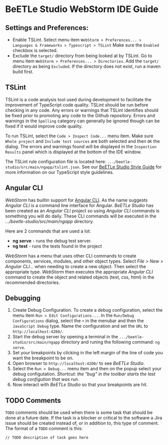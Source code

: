# BeETLe Studio WebStorm IDE Guide

## Settings and Preferences:

- Enable TSLint. Select menu item `WebStorm > Preferences... > Languages & Frameworks > Typescript > TSLint` 
Make sure the `Enabled` checkbox is selected.
- Exclude the `target/` directory from being looked at by TSLint. Go to menu item `WebStorm > Preferences... > Directories`.
Add the `target/` directory as being `Excluded`. If the directory does not exist, run a maven build 
first.

## TSLint

TSLint is a code analysis tool used during development to facilitate the improvement of TypeScript 
code quality. TSLint should be run before checking in any code. Any errors or warnings that TSLint 
identifies should be fixed prior to promoting any code to the Github repository. Errors and warnings
in the `Spelling` category can generally be ignored though can be fixed if it would improve code quality.

To run TSLint, select the `Code > Inspect Code...` menu item. Make sure `Whole project` and
`Include test sources` are both selected and then `OK` the dialog. The errors and warnings found will
be displayed in the `Inspection Results` panel which is displayed at the bottom of the IDE window.

The TSLint rule configuration file is located here: `.../beetle-studio/src/main/ngapp/tslint.json`. See
our [BeETLe Studio Style Guide](https://github.com/teiid/beetle-studio/documentation/style-guide/style-guide.md)
for more information on our TypeScript style guidelines.

## Angular CLI

_WebStorm_ has builtin support for [Angular CLI](https://cli.angular.io). As the name suggests _Angular CLI_ 
is a command line interface for Angular. _BeETLe Studio_ has been created as an _Angular CLI_ project so using
_Angular CLI_ commands is something you will do daily. These CLI commands will be executed in the
_.../beetle-studio/src/main/ngapp_ directory.

Here are 2 commands that are used a lot:

- **ng serve** - runs the debug test server.
- **ng test** - runs the tests found in the project

_WebStorm_ has a menu that uses other CLI commands to create components, services, modules, and 
other object types. Select _File > New > Angular CLI..._ when needing to create a new object. Then
select the appropriate type. _WebStorm_ then executes the appropriate _Angular CLI_ command to create
the object and related objects (test, css, html) in the recommended directories.

## Debugging

1. Create Debug Configuration. To create a debug configuration, select the menu item `Run > Edit Configurations...`. In the
`Run/Debug Configurations` dialog, select the `+` in the menubar and then the `JavaScript Debug` type. Name the 
configuration and set the `URL` to `http://localhost:4200/`.
1. Start the debug server by opening a terminal in the `.../beetle-studio/src/main/ngapp` directory 
and runing the following command: `ng serve`.
1. Set your breakpoints by clicking in the left margin of the line of code you want the breakpoint to be on.
1. Open browser to `http://localhost:4200/` to see _BeETLe Studio_.
1. Select the `Run > Debug...` menu item and then on the popup select your debug configutation. _Shortcut: the "bug"
in the toolbar starts the last debug configution that was run._
1. Now interact with _BeETLe Studio_ so that your breakpoints are hit.

## TODO Comments

`TODO` comments should be used when there is some task that should be done at a future date. If the 
task is a blocker or critical to the software a Jira issue should be created instead of, or in addition 
to, this type of comment. The format of a `TODO` comment is this:

`// TODO description of task goes here`
